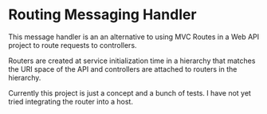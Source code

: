 # Routing Messaging Handler #

This message handler is an an alternative to using MVC Routes in a Web API project to route requests to controllers.

Routers are created at service initialization time in a hierarchy that matches the URI space of the API and controllers are attached to routers in the hierarchy.  

Currently this project is just a concept and a bunch of tests.  I have not yet tried integrating the router into a host.
